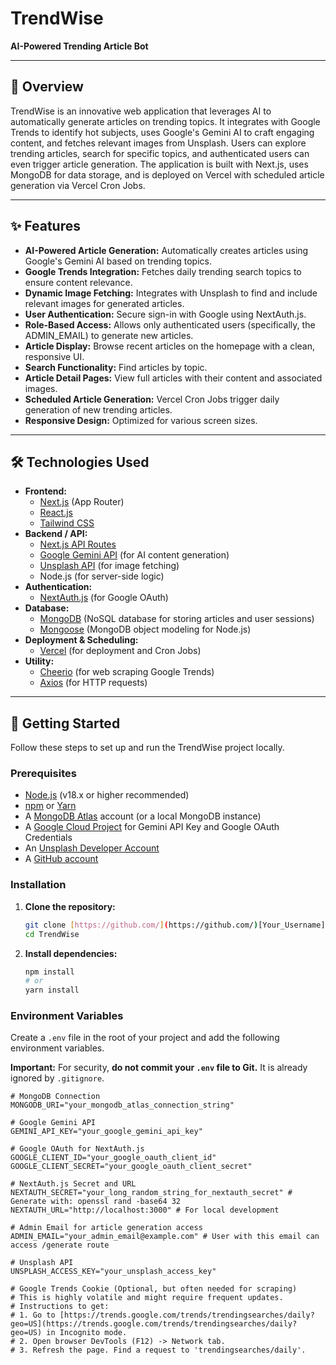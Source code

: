 # TrendWise

**AI-Powered Trending Article Bot**

---

## 🚀 Overview

TrendWise is an innovative web application that leverages AI to automatically generate articles on trending topics. It integrates with Google Trends to identify hot subjects, uses Google's Gemini AI to craft engaging content, and fetches relevant images from Unsplash. Users can explore trending articles, search for specific topics, and authenticated users can even trigger article generation. The application is built with Next.js, uses MongoDB for data storage, and is deployed on Vercel with scheduled article generation via Vercel Cron Jobs.

---

## ✨ Features

* **AI-Powered Article Generation:** Automatically creates articles using Google's Gemini AI based on trending topics.
* **Google Trends Integration:** Fetches daily trending search topics to ensure content relevance.
* **Dynamic Image Fetching:** Integrates with Unsplash to find and include relevant images for generated articles.
* **User Authentication:** Secure sign-in with Google using NextAuth.js.
* **Role-Based Access:** Allows only authenticated users (specifically, the ADMIN_EMAIL) to generate new articles.
* **Article Display:** Browse recent articles on the homepage with a clean, responsive UI.
* **Search Functionality:** Find articles by topic.
* **Article Detail Pages:** View full articles with their content and associated images.
* **Scheduled Article Generation:** Vercel Cron Jobs trigger daily generation of new trending articles.
* **Responsive Design:** Optimized for various screen sizes.

---

## 🛠️ Technologies Used

* **Frontend:**
    * [Next.js](https://nextjs.org/) (App Router)
    * [React.js](https://react.dev/)
    * [Tailwind CSS](https://tailwindcss.com/)
* **Backend / API:**
    * [Next.js API Routes](https://nextjs.org/docs/app/building-your-application/routing/route-handlers)
    * [Google Gemini API](https://ai.google.dev/gemini-api) (for AI content generation)
    * [Unsplash API](https://unsplash.com/developers) (for image fetching)
    * Node.js (for server-side logic)
* **Authentication:**
    * [NextAuth.js](https://next-auth.js.org/) (for Google OAuth)
* **Database:**
    * [MongoDB](https://www.mongodb.com/) (NoSQL database for storing articles and user sessions)
    * [Mongoose](https://mongoosejs.com/) (MongoDB object modeling for Node.js)
* **Deployment & Scheduling:**
    * [Vercel](https://vercel.com/) (for deployment and Cron Jobs)
* **Utility:**
    * [Cheerio](https://cheerio.js.org/) (for web scraping Google Trends)
    * [Axios](https://axios-http.com/) (for HTTP requests)

---

## 🚀 Getting Started

Follow these steps to set up and run the TrendWise project locally.

### Prerequisites

* [Node.js](https://nodejs.org/en/download/) (v18.x or higher recommended)
* [npm](https://www.npmjs.com/get-npm) or [Yarn](https://yarnpkg.com/en/docs/install)
* A [MongoDB Atlas](https://www.mongodb.com/cloud/atlas) account (or a local MongoDB instance)
* A [Google Cloud Project](https://console.cloud.google.com/) for Gemini API Key and Google OAuth Credentials
* An [Unsplash Developer Account](https://unsplash.com/developers)
* A [GitHub account](https://github.com/)

### Installation

1.  **Clone the repository:**

    ```bash
    git clone [https://github.com/](https://github.com/)[Your_Username]/TrendWise.git
    cd TrendWise
    ```

2.  **Install dependencies:**

    ```bash
    npm install
    # or
    yarn install
    ```

### Environment Variables

Create a `.env` file in the root of your project and add the following environment variables.

**Important:** For security, **do not commit your `.env` file to Git.** It is already ignored by `.gitignore`.

```env
# MongoDB Connection
MONGODB_URI="your_mongodb_atlas_connection_string"

# Google Gemini API
GEMINI_API_KEY="your_google_gemini_api_key"

# Google OAuth for NextAuth.js
GOOGLE_CLIENT_ID="your_google_oauth_client_id"
GOOGLE_CLIENT_SECRET="your_google_oauth_client_secret"

# NextAuth.js Secret and URL
NEXTAUTH_SECRET="your_long_random_string_for_nextauth_secret" # Generate with: openssl rand -base64 32
NEXTAUTH_URL="http://localhost:3000" # For local development

# Admin Email for article generation access
ADMIN_EMAIL="your_admin_email@example.com" # User with this email can access /generate route

# Unsplash API
UNSPLASH_ACCESS_KEY="your_unsplash_access_key"

# Google Trends Cookie (Optional, but often needed for scraping)
# This is highly volatile and might require frequent updates.
# Instructions to get:
# 1. Go to [https://trends.google.com/trends/trendingsearches/daily?geo=US](https://trends.google.com/trends/trendingsearches/daily?geo=US) in Incognito mode.
# 2. Open browser DevTools (F12) -> Network tab.
# 3. Refresh the page. Find a request to 'trendingsearches/daily'.
